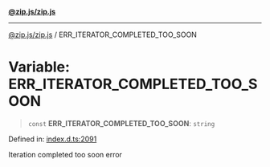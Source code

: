 [**@zip.js/zip.js**](../README.md)

***

[@zip.js/zip.js](../globals.md) / ERR\_ITERATOR\_COMPLETED\_TOO\_SOON

# Variable: ERR\_ITERATOR\_COMPLETED\_TOO\_SOON

> `const` **ERR\_ITERATOR\_COMPLETED\_TOO\_SOON**: `string`

Defined in: [index.d.ts:2091](https://github.com/gildas-lormeau/zip.js/blob/d0e6c1395e38b4516517dbdf3097589fab5ed02c/index.d.ts#L2091)

Iteration completed too soon error

